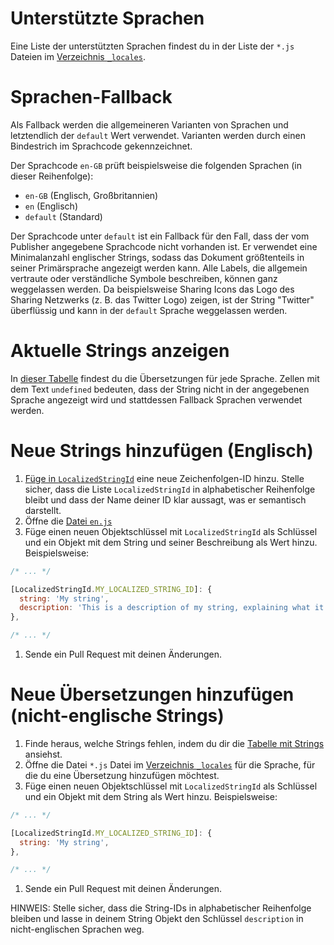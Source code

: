 # Unterstützte Sprachen

Eine Liste der unterstützten Sprachen findest du in der Liste der `*.js` Dateien im [Verzeichnis `_locales`](https://github.com/ampproject/amphtml/tree/main/extensions/amp-story/1.0/_locales).

# Sprachen-Fallback

Als Fallback werden die allgemeineren Varianten von Sprachen und letztendlich der `default` Wert verwendet. Varianten werden durch einen Bindestrich im Sprachcode gekennzeichnet.

Der Sprachcode `en-GB` prüft beispielsweise die folgenden Sprachen (in dieser Reihenfolge):

- `en-GB` (Englisch, Großbritannien)
- `en` (Englisch)
- `default` (Standard)

Der Sprachcode unter `default` ist ein Fallback für den Fall, dass der vom Publisher angegebene Sprachcode nicht vorhanden ist. Er verwendet eine Minimalanzahl englischer Strings, sodass das Dokument größtenteils in seiner Primärsprache angezeigt werden kann. Alle Labels, die allgemein vertraute oder verständliche Symbole beschreiben, können ganz weggelassen werden. Da beispielsweise Sharing Icons das Logo des Sharing Netzwerks (z. B. das Twitter Logo) zeigen, ist der String "Twitter" überflüssig und kann in der `default` Sprache weggelassen werden.

# Aktuelle Strings anzeigen

In [dieser Tabelle](https://bit.ly/amp-story-strings) findest du die Übersetzungen für jede Sprache. Zellen mit dem Text `undefined` bedeuten, dass der String nicht in der angegebenen Sprache angezeigt wird und stattdessen Fallback Sprachen verwendet werden.

# Neue Strings hinzufügen (Englisch)

1. [Füge in `LocalizedStringId`](https://github.com/ampproject/amphtml/blob/main/src/localized-strings.js#L31) eine neue Zeichenfolgen-ID hinzu. Stelle sicher, dass die Liste `LocalizedStringId` in alphabetischer Reihenfolge bleibt und dass der Name deiner ID klar aussagt, was er semantisch darstellt.
2. Öffne die [Datei `en.js`](https://github.com/ampproject/amphtml/blob/main/extensions/amp-story/1.0/_locales/en.js)
3. Füge einen neuen Objektschlüssel mit `LocalizedStringId` als Schlüssel und ein Objekt mit dem String und seiner Beschreibung als Wert hinzu. Beispielsweise:

```javascript
/* ... */

[LocalizedStringId.MY_LOCALIZED_STRING_ID]: {
  string: 'My string',
  description: 'This is a description of my string, explaining what it means and/or how it is used.',
},

/* ... */
```

1. Sende ein Pull Request mit deinen Änderungen.

# Neue Übersetzungen hinzufügen (nicht-englische Strings)

1. Finde heraus, welche Strings fehlen, indem du dir die [Tabelle mit Strings](https://bit.ly/amp-story-strings) ansiehst.
2. Öffne die Datei `*.js` Datei im [Verzeichnis `_locales`](https://github.com/ampproject/amphtml/tree/main/extensions/amp-story/1.0/_locales) für die Sprache, für die du eine Übersetzung hinzufügen möchtest.
3. Füge einen neuen Objektschlüssel mit `LocalizedStringId` als Schlüssel und ein Objekt mit dem String als Wert hinzu. Beispielsweise:

```javascript
/* ... */

[LocalizedStringId.MY_LOCALIZED_STRING_ID]: {
  string: 'My string',
},

/* ... */
```

1. Sende ein Pull Request mit deinen Änderungen.

HINWEIS: Stelle sicher, dass die String-IDs in alphabetischer Reihenfolge bleiben und lasse in deinem String Objekt den Schlüssel `description` in nicht-englischen Sprachen weg.
